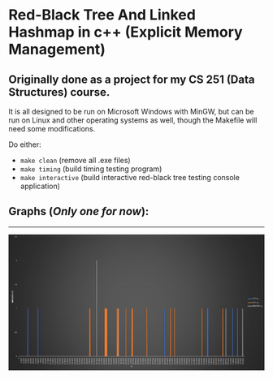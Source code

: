 # Red-Black Tree And Linked Hashmap in c++ (Explicit Memory Management)
Originally done as a project for my CS 251 (Data Structures) course.
---
It is all designed to be run on Microsoft Windows with MinGW, but can be run on Linux and other operating systems as well, though the Makefile will need some modifications.

Do either:
- `make clean` (remove all .exe files)
- `make timing` (build timing testing program)
- `make interactive` (build interactive red-black tree testing console application)

## Graphs (*Only one for now*):
---
![HashMap Timing Graph as N increases](hashMapTimes.png)
